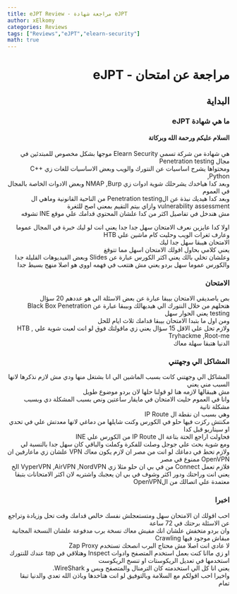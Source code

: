 ```yaml
---
title: eJPT Review - مراجعة شهادة eJPT
author: xElkomy
categories: Reviews
tags: ["Reviews","eJPT","elearn-security"]
math: true
---
```


<h1 align="right" dir='rtl'> مراجعة عن امتحان - eJPT </h1>

<h2 dir='rtl' align="right"> البداية </h2>

<h3 dir='rtl' align="right">ما هي شهادة eJPT</h3>

<h4 dir='rtl' align="right"> السلام عليكم ورحمة الله وبركاتة </h4>
<p dir='rtl' align='right'>
 هي شهادة من شركة تسمي Elearn Security موجها بشكل مخصوص للمبتدئين في مجال Penetration testing<br>
 ومحتواها يشرح اساسيات عن النتورك والويب وبعض الاساسيات للغات زي C++ ,Python<br>
 وبعد كدا هياخدك يشرحلك شوية ادوات زي NMAP ,Burp وبعض الادوات الخاصة بالمجال في العموم<br>
 وبعد كدا هيديك نبذة عن الPenetration testing من الناحية القانونية وماهي ال vulnerability assessment وازاي بيتم التقيم بمعني اصح للثغرة<br>
 مش هندخل في تفاصيل اكثر من كدا علشان المحتوي قدامك علي موقع INE تشوفه<br>
</p>

<p dir='rtl' align='right'>
 اولا كدا عايزين نعرف الامتحان سهل جدا جدا يعني انت لو ليك خبرة في المجال عموما وعارف ثغرات الويب وحليت كام ماشين علي HTB<br>
 الامتحان هيبقا سهل جدا ليك<br>
 يعني كلامي بحاول اقولك الامتحان اسهل مما تتوقغ<br>
 وعلشان تخلي بالك يعني اكثر الكورس عبارة عن Slides وبعض الفيديوهات القليلة جدا <br>
 والكورس عموما سهل بردو يعني مش هتتعب في فهمه اووي هو اصلا منهج بسيط جدا<br>
</p>

<h3 dir='rtl' align="right">الامتحان</h3>

<p dir='rtl' align='right'>
 بص ياصديقي الامتحان بيبقا عبارة عن بعض الاسئلة الي هو عددهم 20 سؤال <br>
 هتحلهم من خلال النتورك الي هيديهالك وبيبقا عبارة عن Black Box Penetration testing يعني الحوار سهل <br>
 ومن اول ما بتبدا الامتحان بيبقا قدامك ثلاث ايام للحل<br>
 ولازم تحل علي الاقل 15 سؤال يعني زي ماقولتك فوق لو انت لعبت شوية علي HTB , Tryhackme ,Root-me<br>
 الدنيا هتبقا سهلة معاك<br>
</p>

<h3 dir='rtl' align="right">المشاكل الي وجهتني</h3>


<p dir='rtl' align='right'>
 المشاكل الي وجهتني كانت بسبب الماشين الي انا بشتغل منها ودي مش لازم نذكرها لانها السبب مني يعني<br>
 مش هيبقالها لازمه هنا لو قولنا حلها لان بردو موضوع طويل<br>
 وانا في العموم حليت الامتحان في مايقار ساعتين ونص بسبب المشكلة دي وبسبب مشكلة تانية<br>
 وهي بسبب ان نقطة ال IP Route<br>
 مكنتش ركزت فيها حلو في الكورس وكنت شايلها من دماغي لانها معدتش علي في تحدي او سيناريو قبل كدا<br>
 فحاولت اراجع الحتة بتاعة ال IP Route من الكورس علي INE<br>
 ومع شوية بحث علي جوجل وصلت للفكرة وكملت والباقي كان سهل جدا بالنسبة لي<br>
 ولازم تحط في دماغك لو انت من مصر ان لازم يكون معاك VPN علشان زي ماعارفين ان OpenVPN ممنوع في مصر <br>
 فلازم تعمل Connect من في بي ان حلو مثلا زي VyperVPN ,AirVPN ,NordVPN الخ يعني انت وراحتك ودور اكثر وشوف في بي ان يعجبك واشتريه لان اكثر الامتحانات
 بتبقا معتمدة علي اتصالك من الOpenVPN
</p>


<h3 dir='rtl' align="right">اخبرا</h3>

<p dir='rtl' align='right'>
 احب اقولك ان الامتحان سهل ومتستعجلش نفسك خالص قدامك وقت تحل وزيادة وتراجع عن الاسئلة برحتك في 72 ساعة<br>
 وان بردو متخفش علشان انك مفيش معاك نسخة برب مدفوعة علشان النسخة المجانية مبقاش موجود فيها Crawling<br>
 لا عادي انت اصلا مش محتاج البرب انصحك تستخدم Zap Proxy<br>
 او زي ماانا كنت بعمل استخدم المتصفح وادوات Inspect وهتلاقي في tap عندك للنتورك استخدمها في تعديل الريكوستات او تنسخ الريكوست<br>
 يعني انا كل الي استخدمته كان الترمنال والمتصفح وبس و WireShark.<br>
 واخيرا احب اقولكم مع السلامة وبالتوفيق لو انت هتاخدها وباذن الله تعدي والدنيا تبقا تمام<br>
</p>
